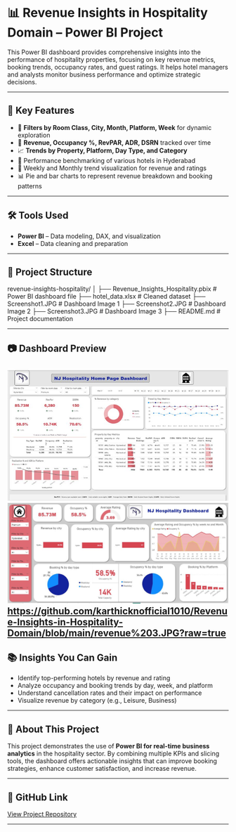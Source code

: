 # 📊 Revenue Insights in Hospitality Domain – Power BI Project

This Power BI dashboard provides comprehensive insights into the performance of hospitality properties, focusing on key revenue metrics, booking trends, occupancy rates, and guest ratings. It helps hotel managers and analysts monitor business performance and optimize strategic decisions.

---

## 📌 Key Features

- 📍 **Filters by Room Class, City, Month, Platform, Week** for dynamic exploration  
- 🏨 **Revenue, Occupancy %, RevPAR, ADR, DSRN** tracked over time  
- 📈 **Trends by Property, Platform, Day Type, and Category**  
- 🎯 Performance benchmarking of various hotels in Hyderabad  
- 📅 Weekly and Monthly trend visualization for revenue and ratings  
- 📊 Pie and bar charts to represent revenue breakdown and booking patterns
---

## 🛠 Tools Used

- **Power BI** – Data modeling, DAX, and visualization  
- **Excel** – Data cleaning and preparation

---

## 📁 Project Structure

revenue-insights-hospitality/
│
├── Revenue_Insights_Hospitality.pbix # Power BI dashboard file
├── hotel_data.xlsx # Cleaned dataset
├── Screenshot1.JPG # Dashboard Image 1
├── Screenshot2.JPG # Dashboard Image 2
├── Screenshot3.JPG # Dashboard Image 3
├── README.md # Project documentation


---

## 📷 Dashboard Preview

![Dashboard Sample]( https://github.com/karthicknofficial1010/Revenue-Insights-in-Hospitality-Domain/blob/main/revenue%201.JPG?raw=true )
![Dashboard Sample]( https://github.com/karthicknofficial1010/Revenue-Insights-in-Hospitality-Domain/blob/main/revenue%202.JPG?raw=true)
https://github.com/karthicknofficial1010/Revenue-Insights-in-Hospitality-Domain/blob/main/revenue%203.JPG?raw=true
---

## 📚 Insights You Can Gain

- Identify top-performing hotels by revenue and rating
- Analyze occupancy and booking trends by day, week, and platform
- Understand cancellation rates and their impact on performance
- Visualize revenue by category (e.g., Leisure, Business)

---

## 📌 About This Project

This project demonstrates the use of **Power BI for real-time business analytics** in the hospitality sector. By combining multiple KPIs and slicing tools, the dashboard offers actionable insights that can improve booking strategies, enhance customer satisfaction, and increase revenue.

---

## 🔗 GitHub Link

[View Project Repository](your-github-project-link-here)

---

